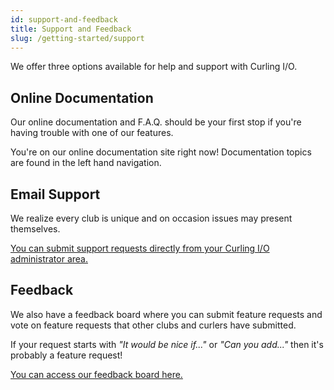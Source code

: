 ```yaml
---
id: support-and-feedback
title: Support and Feedback
slug: /getting-started/support
---
```


We offer three options available for help and support with Curling I/O.

## Online Documentation

Our online documentation and F.A.Q. should be your first stop if you're having trouble with one of our features.

You're on our online documentation site right now! Documentation topics are found in the left hand navigation.

## Email Support

We realize every club is unique and on occasion issues may present themselves.

[You can submit support requests directly from your Curling I/O administrator area.](/docs/club-management/support)


## Feedback

We also have a feedback board where you can submit feature requests and vote on feature requests that other clubs and curlers have submitted.

If your request starts with _"It would be nice if..."_ or _"Can you add..."_ then it's probably a feature request!

[You can access our feedback board here.](https://curling.canny.io/)
